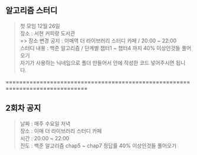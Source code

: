 ## 알고리즘 스터디 
> 첫 모임 12월 26일 <br>
> 장소 : 서현 커피랑 도서관 <br>
=> 장소 변경 공지 : 이매역 더 라이브러리 스터디 카페 / 20:00 ~ 22:00 <br>
> 스터디 내용 : 백준 알고리즘 / 단계별 챕터1 ~ 챕터4 까지 40% 이상인것들 풀어오기 <br>
> 자기가 사용하는 닉네임으로 폴더 만들어서 안에 작성한 코드 넣어주시면 됩니다.

==============================================================================

## 2회차 공지
> 날짜 : 매주 수요일 저녁<br>
> 장소 : 이매 더 라이브러리 스터디 카페<br>
> 시간 : 20:00 ~ 22:00 <br>
> 진도 : 백준 알고리즘 chap5 ~ chap7 정답률 40% 이상인것들 풀어오기



